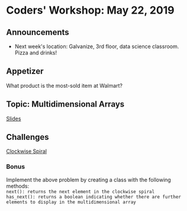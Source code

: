 # Coders' Workshop: May 22, 2019

## Announcements

* Next week's location: Galvanize, 3rd floor, data science classroom. Pizza and drinks!
  
## Appetizer

What product is the most-sold item at Walmart?

## Topic: Multidimensional Arrays

[Slides](https://slides.com/bbyunis/coder-s-workshop-1-4-6-8)

## Challenges

[Clockwise Spiral](../../../Coding-Challenges/clockwiseSpiral/clockwiseSpiral.md)

### Bonus

Implement the above problem by creating a class with the following methods:<br>
`next(): returns the next element in the clockwise spiral`<br>
`has_next(): returns a boolean indicating whether there are further elements to display in the multidimensional array`
